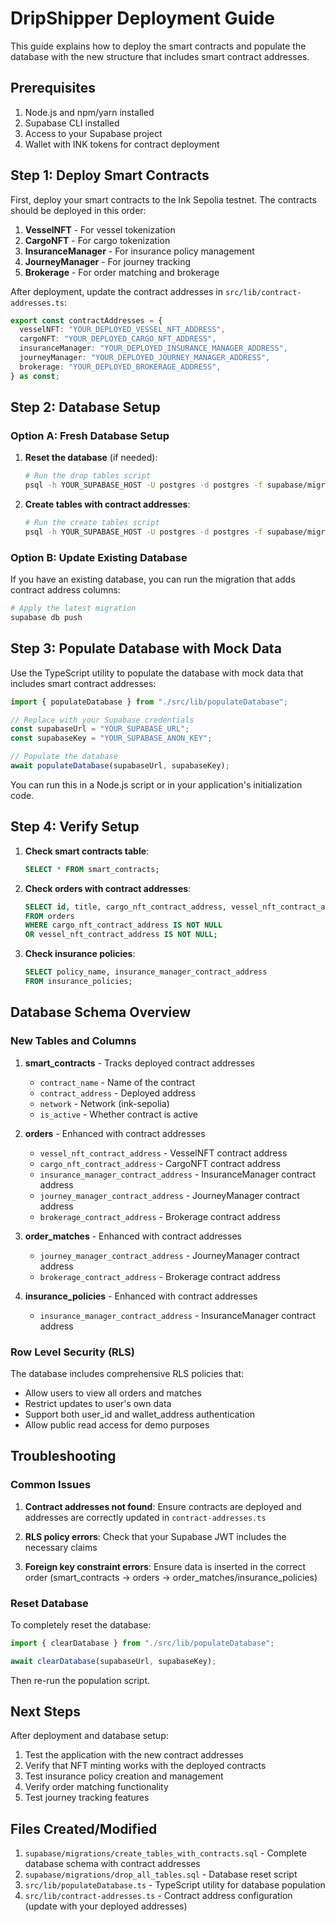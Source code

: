 # DripShipper Deployment Guide

This guide explains how to deploy the smart contracts and populate the database with the new structure that includes smart contract addresses.

## Prerequisites

1. Node.js and npm/yarn installed
2. Supabase CLI installed
3. Access to your Supabase project
4. Wallet with INK tokens for contract deployment

## Step 1: Deploy Smart Contracts

First, deploy your smart contracts to the Ink Sepolia testnet. The contracts should be deployed in this order:

1. **VesselNFT** - For vessel tokenization
2. **CargoNFT** - For cargo tokenization
3. **InsuranceManager** - For insurance policy management
4. **JourneyManager** - For journey tracking
5. **Brokerage** - For order matching and brokerage

After deployment, update the contract addresses in `src/lib/contract-addresses.ts`:

```typescript
export const contractAddresses = {
  vesselNFT: "YOUR_DEPLOYED_VESSEL_NFT_ADDRESS",
  cargoNFT: "YOUR_DEPLOYED_CARGO_NFT_ADDRESS",
  insuranceManager: "YOUR_DEPLOYED_INSURANCE_MANAGER_ADDRESS",
  journeyManager: "YOUR_DEPLOYED_JOURNEY_MANAGER_ADDRESS",
  brokerage: "YOUR_DEPLOYED_BROKERAGE_ADDRESS",
} as const;
```

## Step 2: Database Setup

### Option A: Fresh Database Setup

1. **Reset the database** (if needed):

   ```bash
   # Run the drop tables script
   psql -h YOUR_SUPABASE_HOST -U postgres -d postgres -f supabase/migrations/drop_all_tables.sql
   ```

2. **Create tables with contract addresses**:
   ```bash
   # Run the create tables script
   psql -h YOUR_SUPABASE_HOST -U postgres -d postgres -f supabase/migrations/create_tables_with_contracts.sql
   ```

### Option B: Update Existing Database

If you have an existing database, you can run the migration that adds contract address columns:

```bash
# Apply the latest migration
supabase db push
```

## Step 3: Populate Database with Mock Data

Use the TypeScript utility to populate the database with mock data that includes smart contract addresses:

```typescript
import { populateDatabase } from "./src/lib/populateDatabase";

// Replace with your Supabase credentials
const supabaseUrl = "YOUR_SUPABASE_URL";
const supabaseKey = "YOUR_SUPABASE_ANON_KEY";

// Populate the database
await populateDatabase(supabaseUrl, supabaseKey);
```

You can run this in a Node.js script or in your application's initialization code.

## Step 4: Verify Setup

1. **Check smart contracts table**:

   ```sql
   SELECT * FROM smart_contracts;
   ```

2. **Check orders with contract addresses**:

   ```sql
   SELECT id, title, cargo_nft_contract_address, vessel_nft_contract_address
   FROM orders
   WHERE cargo_nft_contract_address IS NOT NULL
   OR vessel_nft_contract_address IS NOT NULL;
   ```

3. **Check insurance policies**:
   ```sql
   SELECT policy_name, insurance_manager_contract_address
   FROM insurance_policies;
   ```

## Database Schema Overview

### New Tables and Columns

1. **smart_contracts** - Tracks deployed contract addresses

   - `contract_name` - Name of the contract
   - `contract_address` - Deployed address
   - `network` - Network (ink-sepolia)
   - `is_active` - Whether contract is active

2. **orders** - Enhanced with contract addresses

   - `vessel_nft_contract_address` - VesselNFT contract address
   - `cargo_nft_contract_address` - CargoNFT contract address
   - `insurance_manager_contract_address` - InsuranceManager contract address
   - `journey_manager_contract_address` - JourneyManager contract address
   - `brokerage_contract_address` - Brokerage contract address

3. **order_matches** - Enhanced with contract addresses

   - `journey_manager_contract_address` - JourneyManager contract address
   - `brokerage_contract_address` - Brokerage contract address

4. **insurance_policies** - Enhanced with contract addresses
   - `insurance_manager_contract_address` - InsuranceManager contract address

### Row Level Security (RLS)

The database includes comprehensive RLS policies that:

- Allow users to view all orders and matches
- Restrict updates to user's own data
- Support both user_id and wallet_address authentication
- Allow public read access for demo purposes

## Troubleshooting

### Common Issues

1. **Contract addresses not found**: Ensure contracts are deployed and addresses are correctly updated in `contract-addresses.ts`

2. **RLS policy errors**: Check that your Supabase JWT includes the necessary claims

3. **Foreign key constraint errors**: Ensure data is inserted in the correct order (smart_contracts → orders → order_matches/insurance_policies)

### Reset Database

To completely reset the database:

```typescript
import { clearDatabase } from "./src/lib/populateDatabase";

await clearDatabase(supabaseUrl, supabaseKey);
```

Then re-run the population script.

## Next Steps

After deployment and database setup:

1. Test the application with the new contract addresses
2. Verify that NFT minting works with the deployed contracts
3. Test insurance policy creation and management
4. Verify order matching functionality
5. Test journey tracking features

## Files Created/Modified

1. `supabase/migrations/create_tables_with_contracts.sql` - Complete database schema with contract addresses
2. `supabase/migrations/drop_all_tables.sql` - Database reset script
3. `src/lib/populateDatabase.ts` - TypeScript utility for database population
4. `src/lib/contract-addresses.ts` - Contract address configuration (update with your deployed addresses)
